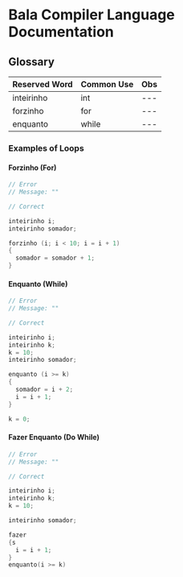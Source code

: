 # Bala Compiler Language Documentation 

## Glossary

| Reserved Word | Common Use | Obs |
|--- |--- |--- |
| inteirinho | int | --- |
| forzinho | for | --- |
| enquanto | while | --- |

### Examples of Loops

#### Forzinho (For)

```cpp
// Error
// Message: ""

```

```cpp
// Correct

inteirinho i;
inteirinho somador;

forzinho (i; i < 10; i = i + 1)
{
  somador = somador + 1;
}
```

#### Enquanto (While)

```cpp
// Error
// Message: ""

```

```cpp
// Correct

inteirinho i;
inteirinho k;
k = 10;
inteirinho somador;

enquanto (i >= k)
{
  somador = i + 2;
  i = i + 1;
}

k = 0;
```


#### Fazer Enquanto (Do While)

```cpp
// Error
// Message: ""

```

```cpp
// Correct 

inteirinho i;
inteirinho k;
k = 10;

inteirinho somador;

fazer 
{s
  i = i + 1;
}
enquanto(i >= k)
```